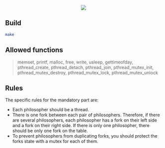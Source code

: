 <div align="center">
	<img src="https://github.com/ayogun/42-project-badges/raw/main/covers/cover-philosophers.png" />
</div>

## Build

```sh
make
```

## Allowed functions

> memset, printf, malloc, free, write,
> usleep, gettimeofday, pthread_create,
> pthread_detach, pthread_join, pthread_mutex_init,
> pthread_mutex_destroy, pthread_mutex_lock,
> pthread_mutex_unlock

## Rules

The specific rules for the mandatory part are:

- Each philosopher should be a thread.
- There is one fork between each pair of philosophers. Therefore, if there are several philosophers, each philosopher has a fork on their left side and a fork on their right side. If there is only one philosopher, there should be only one fork on the table.
- To prevent philosophers from duplicating forks, you should protect the forks state with a mutex for each of them.
